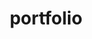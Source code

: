 ---
layout: post
title: portfolio
feature-img: "img/avatar.png"
thumbnail-path: ""
short-description: Bloc is awesome~

---